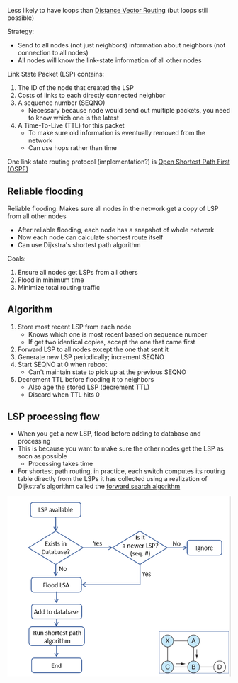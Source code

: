 Less likely to have loops than [Distance Vector Routing](Distance%20Vector%20Routing.md) (but loops still possible)

Strategy:
- Send to all nodes (not just neighbors) information about neighbors (not connection to all nodes)
- All nodes will know the link-state information of all other nodes

Link State Packet (LSP) contains:
1. The ID of the node that created the LSP
2. Costs of links to each directly connected neighbor
3. A sequence number (SEQNO)
	- Necessary because node would send out multiple packets, you need to know which one is the latest
4. A Time-To-Live (TTL) for this packet
	- To make sure old information is eventually removed from the network
	- Can use hops rather than time

One link state routing protocol (implementation?) is [Open Shortest Path First (OSPF)](OSPF)

## Reliable flooding

Reliable flooding: Makes sure all nodes in the network get a copy of LSP from all other nodes
- After reliable flooding, each node has a snapshot of whole network
- Now each node can calculate shortest route itself
- Can use Dijkstra's shortest path algorithm

Goals:
1. Ensure all nodes get LSPs from all others
2. Flood in minimum time
3. Minimize total routing traffic

## Algorithm

1. Store most recent LSP from each node
	- Knows which one is most recent based on sequence number
	- If get two identical copies, accept the one that came first
1. Forward LSP to all nodes except the one that sent it
2. Generate new LSP periodically; increment SEQNO
3. Start SEQNO at 0 when reboot
	- Can't maintain state to pick up at the previous SEQNO
4. Decrement TTL before flooding it to neighbors
	- Also age the stored LSP (decrement TTL)
	- Discard when TTL hits 0

## LSP processing flow

- When you get a new LSP, flood before adding to database and processing
- This is because you want to make sure the other nodes get the LSP as soon as possible
	- Processing takes time
- For shortest path routing, in practice, each switch computes its routing table directly from the LSPs it has collected using a realization of Dijkstra's algorithm called the [forward search algorithm](Forward%20search%20algorithm)


![LSP processing flowchart](img/link-state-routing-flowchart.png)

